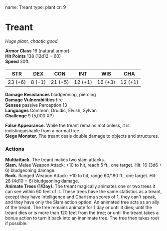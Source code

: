 name: Treant
type: plant
cr: 9

# Treant
_Huge plant, chaotic good_

**Armor Class** 16 (natural armor)   
**Hit Points** 138 (12d12 + 60)   
**Speed** 30ft.   

| STR     | DEX    | CON     | INT      | WIS     | CHA     |
|---------|--------|---------|----------|---------|---------|
| 23 (+6) | 8 (-1) | 21 (+5) | 12 (+1)  | 16 (+3) | 12 (+1) |

**Damage Resistances** bludgeoning, piercing   
**Damage Vulnerabilities** fire   
**Senses** passive Perception 13   
**Languages** Common, Druidic, Elvish, Sylvan   
**Challenge** 9 (5,000 XP)

**False Appearance.** While the treant remains motionless, it is indistinguishable from a normal tree.   
**Siege Monster.** The treant deals double damage to objects and structures.

### Actions

**Multiattack.** The treant makes two slam attacks.    
**Slam.** Melee Weapon Attack: +10 to hit, reach 5 ft., one target. Hit: 16 (3d6 + 6) bludgeoning damage.   
**Rock.** Ranged Weapon Attack: +10 to hit, range 60/180 ft., one target. Hit: 28 (4d10 + 6) bludgeoning damage.   
**Animate Trees (1/Day).** The treant magically animates one or two trees it can see within 60 feet of it. These trees have the same statistics as a treant, except they have Intelligence and Charisma scores of 1, they can't speak, and they have only the Slam action option. An animated tree acts as an ally of the treant. The tree remains animate for 1 day or until it dies; until the treant dies or is more than 120 feet from the tree; or until the treant takes a bonus action to turn it back into an inanimate tree. The tree then takes root if possible.
